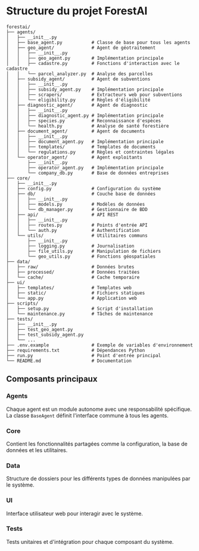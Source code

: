 # Structure du projet ForestAI

```
forestai/
├── agents/
│   ├── __init__.py
│   ├── base_agent.py           # Classe de base pour tous les agents
│   ├── geo_agent/              # Agent de géotraitement
│   │   ├── __init__.py
│   │   ├── geo_agent.py        # Implémentation principale
│   │   ├── cadastre.py         # Fonctions d'interaction avec le cadastre
│   │   └── parcel_analyzer.py  # Analyse des parcelles
│   ├── subsidy_agent/          # Agent de subventions
│   │   ├── __init__.py
│   │   ├── subsidy_agent.py    # Implémentation principale
│   │   ├── scrapers/           # Extracteurs web pour subventions
│   │   └── eligibility.py      # Règles d'éligibilité
│   ├── diagnostic_agent/       # Agent de diagnostic
│   │   ├── __init__.py
│   │   ├── diagnostic_agent.py # Implémentation principale
│   │   ├── species.py          # Reconnaissance d'espèces
│   │   └── health.py           # Analyse de santé forestière
│   ├── document_agent/         # Agent de documents
│   │   ├── __init__.py
│   │   ├── document_agent.py   # Implémentation principale
│   │   ├── templates/          # Templates de documents
│   │   └── regulations.py      # Règles et contraintes légales
│   └── operator_agent/         # Agent exploitants
│       ├── __init__.py
│       ├── operator_agent.py   # Implémentation principale
│       └── company_db.py       # Base de données entreprises
├── core/
│   ├── __init__.py
│   ├── config.py               # Configuration du système
│   ├── db/                     # Couche base de données
│   │   ├── __init__.py
│   │   ├── models.py           # Modèles de données
│   │   └── db_manager.py       # Gestionnaire de BDD
│   ├── api/                    # API REST
│   │   ├── __init__.py
│   │   ├── routes.py           # Points d'entrée API
│   │   └── auth.py             # Authentification
│   └── utils/                  # Utilitaires communs
│       ├── __init__.py
│       ├── logging.py          # Journalisation
│       ├── file_utils.py       # Manipulation de fichiers
│       └── geo_utils.py        # Fonctions géospatiales
├── data/
│   ├── raw/                    # Données brutes
│   ├── processed/              # Données traitées
│   └── cache/                  # Cache temporaire
├── ui/
│   ├── templates/              # Templates web
│   ├── static/                 # Fichiers statiques
│   └── app.py                  # Application web
├── scripts/
│   ├── setup.py                # Script d'installation
│   └── maintenance.py          # Tâches de maintenance
├── tests/
│   ├── __init__.py
│   ├── test_geo_agent.py
│   ├── test_subsidy_agent.py
│   └── ...
├── .env.example                # Exemple de variables d'environnement
├── requirements.txt            # Dépendances Python
├── run.py                      # Point d'entrée principal
└── README.md                   # Documentation
```

## Composants principaux

### Agents
Chaque agent est un module autonome avec une responsabilité spécifique. La classe `BaseAgent` définit l'interface commune à tous les agents.

### Core
Contient les fonctionnalités partagées comme la configuration, la base de données et les utilitaires.

### Data
Structure de dossiers pour les différents types de données manipulées par le système.

### UI
Interface utilisateur web pour interagir avec le système.

### Tests
Tests unitaires et d'intégration pour chaque composant du système.
